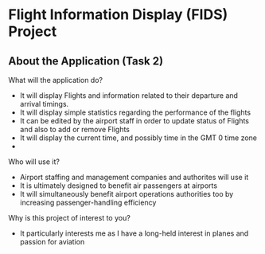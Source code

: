 # Flight Information Display (FIDS) Project

## About the Application (Task 2)

What will the application do?  

- It will display Flights and information related to their departure and arrival timings.
- It will display simple statistics regarding the performance of the flights
- It can be edited by the airport staff in order to update status of Flights and also to add or remove Flights
- It will display the current time, and possibly time in the GMT 0 time zone
- 
Who will use it?  

- Airport staffing and management companies and authorites will use it
- It is ultimately designed to benefit air passengers at airports
- It will simultaneously benefit airport operations authorities too by increasing passenger-handling efficiency

Why is this project of interest to you?

- It particularly interests me as I have a long-held interest in planes and passion for aviation

